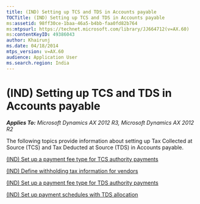 ```yaml
---
title: (IND) Setting up TCS and TDS in Accounts payable
TOCTitle: (IND) Setting up TCS and TDS in Accounts payable
ms:assetid: 98ff30ce-1baa-46a5-b4bb-faa0fd82b764
ms:mtpsurl: https://technet.microsoft.com/library/JJ664712(v=AX.60)
ms:contentKeyID: 49386043
author: Khairunj
ms.date: 04/18/2014
mtps_version: v=AX.60
audience: Application User
ms.search.region: India
---
```


# (IND) Setting up TCS and TDS in Accounts payable 


_**Applies To:** Microsoft Dynamics AX 2012 R3, Microsoft Dynamics AX 2012 R2_

The following topics provide information about setting up Tax Collected at Source (TCS) and Tax Deducted at Source (TDS) in Accounts payable.

[(IND) Set up a payment fee type for TCS authority payments](ind-set-up-a-payment-fee-type-for-tcs-authority-payments.md)

[(IND) Define withholding tax information for vendors](ind-define-withholding-tax-information-for-vendors.md)

[(IND) Set up a payment fee type for TDS authority payments](ind-set-up-a-payment-fee-type-for-tds-authority-payments.md)

[(IND) Set up payment schedules with TDS allocation](ind-set-up-payment-schedules-with-tds-allocation.md)

  


